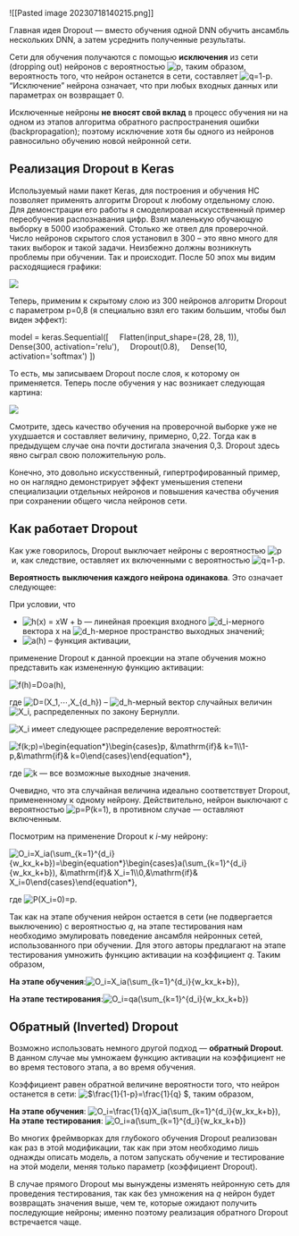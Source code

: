 ![[Pasted image 20230718140215.png]]

Главная идея Dropout — вместо обучения одной DNN обучить ансамбль нескольких DNN, а затем усреднить полученные результаты.

Сети для обучения получаются с помощью **исключения** из сети (dropping out) нейронов с вероятностью ![$p$](https://habrastorage.org/getpro/habr/post_images/112/bb3/965/112bb396570b07f26f792e48c3447496.svg), таким образом, вероятность того, что нейрон останется в сети, составляет ![$q=1-p$](https://habrastorage.org/getpro/habr/post_images/3d1/788/975/3d1788975f4e5e1d5ec69b9186460bf8.svg). “Исключение” нейрона означает, что при любых входных данных или параметрах он возвращает 0.  
  
Исключенные нейроны **не вносят свой вклад** в процесс обучения ни на одном из этапов алгоритма обратного распространения ошибки (backpropagation); поэтому исключение хотя бы одного из нейронов равносильно обучению новой нейронной сети.

## Реализация Dropout в Keras

Используемый нами пакет Keras, для построения и обучения НС позволяет применять алгоритм Dropout к любому отдельному слою. Для демонстрации его работы я смоделировал искусственный пример переобучения распознавания цифр. Взял маленькую обучающую выборку в 5000 изображений. Столько же отвел для проверочной. Число нейронов скрытого слоя установил в 300 – это явно много для таких выборок и такой задачи. Неизбежно должны возникнуть проблемы при обучении. Так и происходит. После 50 эпох мы видим расходящиеся графики:

![](https://proproprogs.ru/htm/neural_network/files/dropout-metod-borby-s-pereobucheniem-neyronnoy-seti.files/image015.jpg)

Теперь, применим к скрытому слою из 300 нейронов алгоритм Dropout с параметром p=0,8 (я специально взял его таким большим, чтобы был виден эффект):

model = keras.Sequential([
    Flatten(input_shape=(28, 28, 1)),
    Dense(300, activation='relu'),
    Dropout(0.8),
    Dense(10, activation='softmax') ])

То есть, мы записываем Dropout после слоя, к которому он применяется. Теперь после обучения у нас возникает следующая картина:

![](https://proproprogs.ru/htm/neural_network/files/dropout-metod-borby-s-pereobucheniem-neyronnoy-seti.files/image016.jpg)

Смотрите, здесь качество обучения на проверочной выборке уже не ухудшается и составляет величину, примерно, 0,22. Тогда как в предыдущем случае она почти достигала значения 0,3. Dropout здесь явно сыграл свою положительную роль.

Конечно, это довольно искусственный, гипертрофированный пример, но он наглядно демонстрирует эффект уменьшения степени специализации отдельных нейронов и повышения качества обучения при сохранении общего числа нейронов сети.

## Как работает Dropout

  
Как уже говорилось, Dropout выключает нейроны с вероятностью ![$p$](https://habrastorage.org/getpro/habr/post_images/112/bb3/965/112bb396570b07f26f792e48c3447496.svg) и, как следствие, оставляет их включенными с вероятностью ![$q=1-p$](https://habrastorage.org/getpro/habr/post_images/3d1/788/975/3d1788975f4e5e1d5ec69b9186460bf8.svg).  
  
**Вероятность выключения каждого нейрона одинакова**. Это означает следующее:  
  
При условии, что  
  

- ![$h(x) = xW + b$](https://habrastorage.org/getpro/habr/post_images/4fe/97a/c2b/4fe97ac2b764c07326074f7dcd44b441.svg) — линейная проекция входного ![$d_i$](https://habrastorage.org/getpro/habr/post_images/72e/da0/951/72eda0951aaebfc31c3c417f692d1500.svg)-мерного вектора x на ![$d_h$](https://habrastorage.org/getpro/habr/post_images/f28/05b/220/f2805b2200cc4f7c8e2e5aefc47780bd.svg)-мерное пространство выходных значений;
- ![$a(h)$](https://habrastorage.org/getpro/habr/post_images/944/429/e3f/944429e3fb1350111c128c346e10542a.svg) – функция активации,

  
  
применение Dropout к данной проекции на этапе обучения можно представить как измененную функцию активации:  

![$f(h)=D⊙a(h),$](https://habrastorage.org/getpro/habr/post_images/e9e/d67/2ef/e9ed672ef03d955a80585932c0843bd0.svg)

  
где ![$D=(X_1,⋯,X_{d_h})$](https://habrastorage.org/getpro/habr/post_images/b41/b3a/cd6/b41b3acd6f4fce7e184e223357006919.svg) – ![$d_h$](https://habrastorage.org/getpro/habr/post_images/f28/05b/220/f2805b2200cc4f7c8e2e5aefc47780bd.svg)-мерный вектор случайных величин ![$X_i$](https://habrastorage.org/getpro/habr/post_images/5f2/643/6c9/5f26436c907286ef0a55ffe9da9ee07d.svg), распределенных по закону Бернулли.  
  
![$X_i$](https://habrastorage.org/getpro/habr/post_images/5f2/643/6c9/5f26436c907286ef0a55ffe9da9ee07d.svg) имеет следующее распределение вероятностей:

![$f(k;p)=\begin{equation*}\begin{cases}p, &\mathrm{if}& k=1\\1-p,&\mathrm{if}& k=0\end{cases}\end{equation*},$](https://habrastorage.org/getpro/habr/formulas/bd7/732/1f8/bd77321f8f87fed192068aa65bf82a78.svg)

где ![$k$](https://habrastorage.org/getpro/habr/post_images/839/452/3d1/8394523d1f4bab66a8544cd365388d87.svg) — все возможные выходные значения.  
  
Очевидно, что эта случайная величина идеально соответствует Dropout, примененному к одному нейрону. Действительно, нейрон выключают с вероятностью ![$p=P(k=1)$](https://habrastorage.org/getpro/habr/post_images/32a/cf4/5f5/32acf45f5162f59e4ab1f49f8e38bd7f.svg), в противном случае — оставляют включенным.  
  
Посмотрим на применение Dropout к _i_-му нейрону:  

![$O_i=X_ia(\sum_{k=1}^{d_i}{w_kx_k+b})=\begin{equation*}\begin{cases}a(\sum_{k=1}^{d_i}{w_kx_k+b}), &\mathrm{if}& X_i=1\\0,&\mathrm{if}& X_i=0\end{cases}\end{equation*},$](https://habrastorage.org/getpro/habr/formulas/d98/357/c46/d98357c46c4fce3dc39a2956a95538ea.svg)

  
где ![$P(X_i=0)=p$](https://habrastorage.org/getpro/habr/post_images/22e/d22/8e4/22ed228e43402c343814c8fd0f7adf14.svg).  
  
Так как на этапе обучения нейрон остается в сети (не подвергается выключению) с вероятностью _q_, на этапе тестирования нам необходимо эмулировать поведение ансамбля нейронных сетей, использованного при обучении. Для этого авторы предлагают на этапе тестирования умножить функцию активации на коэффициент _q_. Таким образом,  
  
**На этапе обучения**:![$O_i=X_ia(\sum_{k=1}^{d_i}{w_kx_k+b})$](https://habrastorage.org/getpro/habr/post_images/a12/73e/963/a1273e9639b76635310ba7e20c3bd4d3.svg),  
  
**На этапе тестирования**:![$O_i=qa(\sum_{k=1}^{d_i}{w_kx_k+b})$](https://habrastorage.org/getpro/habr/post_images/e1f/f8a/43e/e1ff8a43e687d9750d7a0d93a6256a2b.svg)  
  

## Обратный (Inverted) Dropout

  
Возможно использовать немного другой подход — **обратный Dropout**. В данном случае мы умножаем функцию активации на коэффициент не во время тестового этапа, а во время обучения.  
  
Коэффициент равен обратной величине вероятности того, что нейрон останется в сети: ![$\frac{1}{1-p}=\frac{1}{q} $](https://habrastorage.org/getpro/habr/post_images/1c9/3ca/0a9/1c93ca0a9a750517c859a2c780d4480e.svg), таким образом,  
  
**На этапе обучения**: ![$O_i=\frac{1}{q}X_ia(\sum_{k=1}^{d_i}{w_kx_k+b})$](https://habrastorage.org/getpro/habr/post_images/f31/282/07a/f3128207a48d2c703b56d4b540c5a97c.svg),  
**На этапе тестирования**: ![$O_i=a(\sum_{k=1}^{d_i}{w_kx_k+b})$](https://habrastorage.org/getpro/habr/post_images/1a7/b3a/c23/1a7b3ac239b125170a81856c4136236b.svg)  
  
Во многих фреймворках для глубокого обучения Dropout реализован как раз в этой модификации, так как при этом необходимо лишь однажды описать модель, а потом запускать обучение и тестирование на этой модели, меняя только параметр (коэффициент Dropout).  
  
В случае прямого Dropout мы вынуждены изменять нейронную сеть для проведения тестирования, так как без умножения на _q_ нейрон будет возвращать значения выше, чем те, которые ожидают получить последующие нейроны; именно поэтому реализация обратного Dropout встречается чаще.